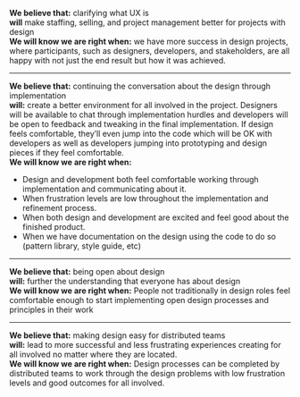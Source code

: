 
**We believe that:** clarifying what UX is <br>
**will** make staffing, selling, and project management better for projects with design <br>
**We will know we are right when:** we have more success in design projects, where participants, such as designers, developers, and stakeholders, are all happy with not just the end result but how it was achieved.

---

**We believe that:** continuing the conversation about the design through implementation <br>
**will:** create a better environment for all involved in the project. Designers will be available to chat through implementation hurdles and developers will be open to feedback and tweaking in the final implementation. If design feels comfortable, they’ll even jump into the code which will be OK with developers as well as developers jumping into prototyping and design pieces if they feel comfortable. <br>
**We will know we are right when:**
- Design and development both feel comfortable working through implementation and communicating about it.
- When frustration levels are low throughout the implementation and refinement process.
- When both design and development are excited and feel good about the finished product.
- When we have documentation on the design using the code to do so (pattern library, style guide, etc)

---

**We believe that:** being open about design <br>
**will:** further the understanding that everyone has about design<br>
**We will know we are right when:** People not traditionally in design roles feel comfortable enough to start implementing open design processes and principles in their work

---

**We believe that:** making design easy for distributed teams <br>
**will:** lead to more successful and less frustrating experiences creating for all involved no matter where they are located. <br>
**We will know we are right when:** Design processes can be completed by distributed teams to work through the design problems with low frustration levels and good outcomes for all involved.
